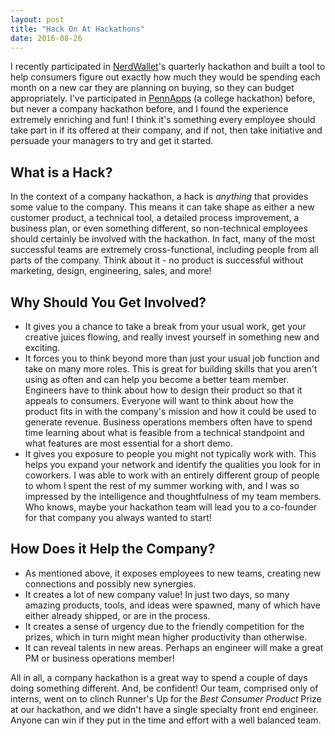 ```yaml
---
layout: post
title: "Hack On At Hackathons"
date: 2016-08-26
---
```


I recently participated in [NerdWallet](https://www.nerdwallet.com)'s quarterly hackathon and built a tool to help consumers figure out exactly how much they would be spending each month on a new car they are planning on buying, so they can budget appropriately. I've participated in [PennApps](http://pennapps.com/) (a college hackathon) before, but never a company hackathon before, and I found the experience extremely enriching and fun! I think it's something every employee should take part in if its offered at their company, and if not, then take initiative and persuade your managers to try and get it started.

## What is a Hack?

In the context of a company hackathon, a hack is *anything* that provides some value to the company. This means it can take shape as either a new customer product, a technical tool, a detailed process improvement, a business plan, or even something different, so non-technical employees should certainly be involved with the hackathon. In fact, many of the most successful teams are extremely cross-functional, including people from all parts of the company. Think about it - no product is successful without marketing, design, engineering, sales, and more!

## Why Should You Get Involved?

* It gives you a chance to take a break from your usual work, get your creative juices flowing, and really invest yourself in something new and exciting.
* It forces you to think beyond more than just your usual job function and take on many more roles. This is great for building skills that you aren't using as often and can help you become a better team member. Engineers have to think about how to design their product so that it appeals to consumers. Everyone will want to think about how the product fits in with the company's mission and how it could be used to generate revenue. Business operations members often have to spend time learning about what is feasible from a technical standpoint and what features are most essential for a short demo.
* It gives you exposure to people you might not typically work with. This helps you expand your network and identify the qualities you look for in coworkers. I was able to work with an entirely different group of people to whom I spent the rest of my summer working with, and I was so impressed by the intelligence and thoughtfulness of my team members. Who knows, maybe your hackathon team will lead you to a co-founder for that company you always wanted to start!

## How Does it Help the Company?

* As mentioned above, it exposes employees to new teams, creating new connections and possibly new synergies.
* It creates a lot of new company value! In just two days, so many amazing products, tools, and ideas were spawned, many of which have either already shipped, or are in the process.
* It creates a sense of urgency due to the friendly competition for the prizes, which in turn might mean higher productivity than otherwise.
* It can reveal talents in new areas. Perhaps an engineer will make a great PM or business operations member!

All in all, a company hackathon is a great way to spend a couple of days doing something different. And, be confident! Our team, comprised only of interns, went on to clinch Runner's Up for the *Best Consumer Product* Prize at our hackathon, and we didn't have a single specialty front end engineer. Anyone can win if they put in the time and effort with a well balanced team.
